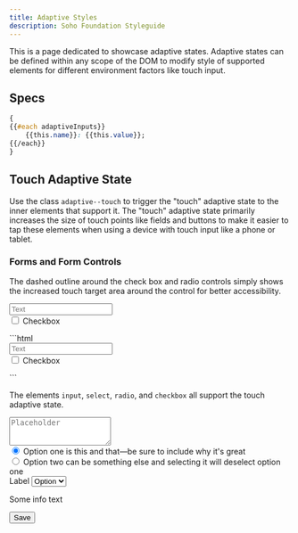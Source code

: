 ```yaml
---
title: Adaptive Styles
description: Soho Foundation Styleguide
---
```


This is a page dedicated to showcase adaptive states. Adaptive states can be defined within any scope of the DOM to modify style of supported elements for different environment factors like touch input.

## Specs

```css
{
{{#each adaptiveInputs}}
    {{this.name}}: {{this.value}};
{{/each}}
}
```

## Touch Adaptive State

Use the class `adaptive--touch` to trigger the "touch" adaptive state to the inner elements that support it. The "touch" adaptive state primarily increases the size of touch points like fields and buttons to make it easier to tap these elements when using a device with touch input like a phone or tablet.

### Forms and Form Controls

The dashed outline around the check box and radio controls simply shows the increased touch target area around the control for better accessibility.

<div class="adaptive--touch example">
    <form>
        <input type="text" class="form-control" placeholder="Text">
        <div class="form-checkbox">
            <input type="checkbox" id="exampleCheckbox1" value=""/>
            <label for="exampleCheckbox1" class="example-padding">
                Checkbox
            </label>
        </div>
    </form>
</div>
```html
<div class="adaptive--touch">
    <form>
        <!-- This input and checkbox will have a larger touch point since it's in an adaptive parent -->
        <input type="text" class="form-control" placeholder="Text">
        <div class="form-checkbox">
            <input type="checkbox" id="exampleCheckbox1" value=""/>
            <label for="exampleCheckbox1">
                Checkbox
            </label>
        </div>
    </form>
</div>
```

The elements `input`, `select`, `radio`, and `checkbox` all support the touch adaptive state.

<div class="adaptive--touch example">
    <form>
        <textarea class="form-control" placeholder="Placeholder" rows="3"></textarea>
        <div class="form-radio">
            <input type="radio" name="optionsRadios" id="optionsRadios1" value="option1" checked>
            <label for="optionsRadios1" class="example-padding">
                Option one is this and that&mdash;be sure to include why it's great
            </label>
        </div>
        <div class="form-radio">
            <input type="radio" name="optionsRadios" id="optionsRadios2" value="option2">
            <label for="optionsRadios2" class="example-padding">
                Option two can be something else and selecting it will deselect option one
            </label>
        </div>
        <div class="form-group">
          <label form="select-normal-1">Label</label>
              <select id="select-normal-1" class="form-control">
                <option>Option</option>
                <option>Option</option>
                <option>Option</option>
            </select>
            <p class="info-block">Some info text</p>
        </div>
        <button type="button" class="btn btn-primary btn-block">Save</button>
    </form>
</div>

